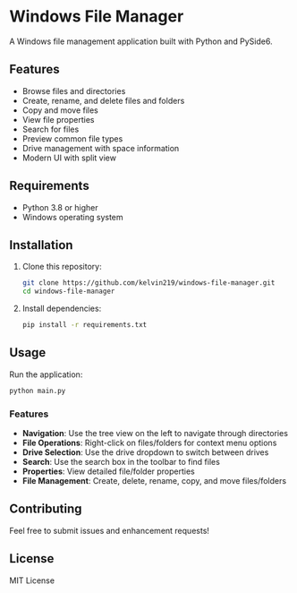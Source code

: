 # Windows File Manager

A Windows file management application built with Python and PySide6.

## Features

- Browse files and directories
- Create, rename, and delete files and folders
- Copy and move files
- View file properties
- Search for files
- Preview common file types
- Drive management with space information
- Modern UI with split view

## Requirements

- Python 3.8 or higher
- Windows operating system

## Installation

1. Clone this repository:
   ```bash
   git clone https://github.com/kelvin219/windows-file-manager.git
   cd windows-file-manager
   ```

2. Install dependencies:
   ```bash
   pip install -r requirements.txt
   ```

## Usage

Run the application:
```bash
python main.py
```

### Features

- **Navigation**: Use the tree view on the left to navigate through directories
- **File Operations**: Right-click on files/folders for context menu options
- **Drive Selection**: Use the drive dropdown to switch between drives
- **Search**: Use the search box in the toolbar to find files
- **Properties**: View detailed file/folder properties
- **File Management**: Create, delete, rename, copy, and move files/folders

## Contributing

Feel free to submit issues and enhancement requests!

## License

MIT License